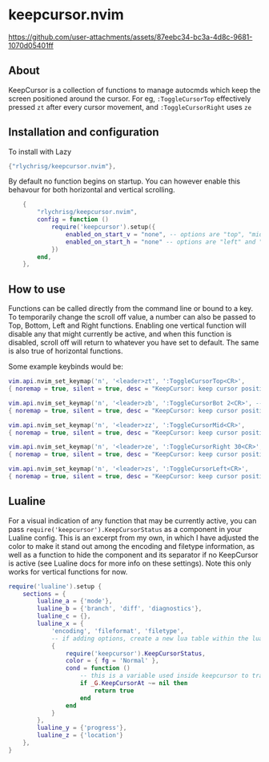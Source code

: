 # keepcursor.nvim

https://github.com/user-attachments/assets/87eebc34-bc3a-4d8c-9681-1070d05401ff

## About
KeepCursor is a collection of functions to manage autocmds which keep the screen positioned around the cursor. For eg, `:ToggleCursorTop` effectively pressed `zt` after every cursor movement, and `:ToggleCursorRight` uses `ze`

## Installation and configuration
To install with Lazy
```lua
{"rlychrisg/keepcursor.nvim"},
```

By default no function begins on startup. You can however enable this behavour for both horizontal and vertical scrolling.
```lua
    {
        "rlychrisg/keepcursor.nvim",
        config = function ()
            require('keepcursor').setup({
                enabled_on_start_v = "none", -- options are "top", "middle" and "bottom".
                enabled_on_start_h = "none" -- options are "left" and "right".
            })
        end,
    },
```

## How to use
Functions can be called directly from the command line or bound to a key. To temporarily change the scroll off value, a number can also be passed to Top, Bottom, Left and Right functions. Enabling one vertical function will disable any that might currently be active, and when this function is disabled, scroll off will return to whatever you have set to default. The same is also true of horizontal functions.

Some example keybinds would be:
```lua
vim.api.nvim_set_keymap('n', '<leader>zt', ':ToggleCursorTop<CR>',
{ noremap = true, silent = true, desc = "KeepCursor: keep cursor positioned at top on cursor move" })

vim.api.nvim_set_keymap('n', '<leader>zb', ':ToggleCursorBot 2<CR>', -- optional argument, temporarily sets scroll off to 2
{ noremap = true, silent = true, desc = "KeepCursor: keep cursor positioned at bottom on cursor move" })

vim.api.nvim_set_keymap('n', '<leader>zz', ':ToggleCursorMid<CR>',
{ noremap = true, silent = true, desc = "KeepCursor: keep cursor positioned at middle on cursor move" })

vim.api.nvim_set_keymap('n', '<leader>ze', ':ToggleCursorRight 30<CR>', -- optional argument, temporarily sets side scroll off to 30
{ noremap = true, silent = true, desc = "KeepCursor: keep cursor positioned to the right on cursor move" })

vim.api.nvim_set_keymap('n', '<leader>zs', ':ToggleCursorLeft<CR>',
{ noremap = true, silent = true, desc = "KeepCursor: keep cursor positioned to the left on cursor move" })

```

## Lualine
For a visual indication of any function that may be currently active, you can pass `require('keepcursor').KeepCursorStatus` as a component in your Lualine config. This is an excerpt from my own, in which I have adjusted the color to make it stand out among the encoding and filetype information, as well as a function to hide the component and its separator if no KeepCursor is active (see Lualine docs for more info on these settings). Note this only works for vertical functions for now.
```lua
require('lualine').setup {
    sections = {
        lualine_a = {'mode'},
        lualine_b = {'branch', 'diff', 'diagnostics'},
        lualine_c = {},
        lualine_x = {
            'encoding', 'fileformat', 'filetype',
            -- if adding options, create a new lua table within the lualine_x table
            {
                require('keepcursor').KeepCursorStatus,
                color = { fg = 'Normal' },
                cond = function ()
                    -- this is a variable used inside keepcursor to track the state of currently enabled functions
                    if _G.KeepCursorAt ~= nil then
                        return true
                    end
                end
            }
        },
        lualine_y = {'progress'},
        lualine_z = {'location'}
    },
}

```


